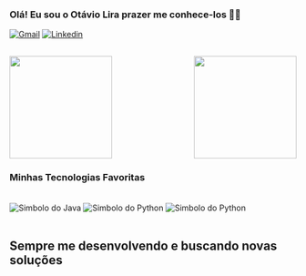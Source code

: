 ### Olá! Eu sou o Otávio Lira prazer me conhece-los 👋😄

[![Gmail](https://img.shields.io/badge/Gmail-D14836?style=for-the-badge&logo=gmail&logoColor=white)](otavioliraneves@gmail.com)
[![Linkedin](https://img.shields.io/badge/LinkedIn-0077B5?style=for-the-badge&logo=linkedin&logoColor=white)](https://www.linkedin.com/in/otavioliraneves/)

##

<div>
 <img  height="180em" src="https://github-readme-stats.vercel.app/api?username=OtavioLira&show_icons=true&theme=synthwave&bg_color=-50,6e0079,79093e,bd0d60,af00ff"/>
 
  <img  height="180em" align="right" src="https://github-readme-stats.vercel.app/api/top-langs/?username=OtavioLira&layout=compact&langs_count=7&theme=synthwave&bg_color=-50,6e0079,79093e,bd0d60,af00ff"/>

</div>

### Minhas Tecnologias Favoritas
<div style="display: inline_block"> <br/>
    <img align="center" alt="Simbolo do Java" src="https://img.shields.io/badge/Java-ED8B00?style=for-the-badge&logo=openjdk&logoColor=white"/>
    <img align="center" alt="Simbolo do Python" src="https://img.shields.io/badge/Python-3776AB?style=for-the-badge&logo=python&logoColor=white"/>
    <img align="center" alt="Simbolo do Python" src="https://img.shields.io/badge/JavaScript-F7DF1E?style=for-the-badge&logo=javascript&logoColor=black"/>
</div><br/>

## Sempre me desenvolvendo e buscando novas soluções
